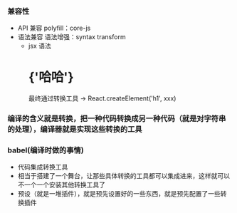 ### 兼容性
- API 兼容 polyfill：core-js
- 语法兼容 语法增强：syntax transform
  - jsx 语法 <h1>{'哈哈'}</h1> 最终通过转换工具 -> React.createElement('h1', xxx)

### 编译的含义就是转换，把一种代码转换成另一种代码（就是对字符串的处理），编译器就是实现这些转换的工具

### babel(编译时做的事情)
- 代码集成转换工具
- 相当于搭建了一个舞台，让那些具体转换的工具都可以集成进来，这样就可以不一个一个安装其他转换工具了
- 预设（就是一堆插件），就是预先设置好的一些东西，就是预先配置了一些转换插件
